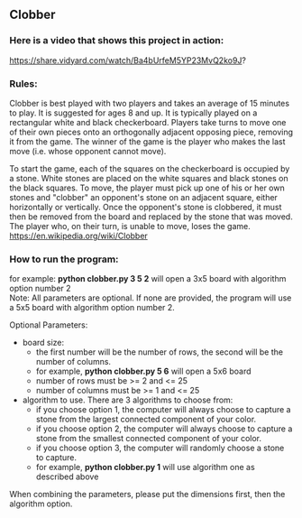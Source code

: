 ## Clobber

### Here is a video that shows this project in action:
https://share.vidyard.com/watch/Ba4bUrfeM5YP23MvQ2ko9J?

### Rules:
Clobber is best played with two players and takes an average of 15 minutes to play. It is suggested for ages 8 and up. It is typically played on a rectangular white and black checkerboard. Players take turns to move one of their own pieces onto an orthogonally adjacent opposing piece, removing it from the game. The winner of the game is the player who makes the last move (i.e. whose opponent cannot move).

To start the game, each of the squares on the checkerboard is occupied by a stone. White stones are placed on the white squares and black stones on the black squares. To move, the player must pick up one of his or her own stones and "clobber" an opponent's stone on an adjacent square, either horizontally or vertically. Once the opponent's stone is clobbered, it must then be removed from the board and replaced by the stone that was moved. The player who, on their turn, is unable to move, loses the game.
https://en.wikipedia.org/wiki/Clobber

### How to run the program: 
for example: **python clobber.py 3 5 2** will open a 3x5 board with algorithm option number 2  
Note: All parameters are optional. If none are provided, the program will use a 5x5 board with algorithm option number 2.   

Optional Parameters:   
- board size:
  - the first number will be the number of rows, the second will be the number of columns.    
  - for example, **python clobber.py 5 6** will open a 5x6 board
  - number of rows must be >= 2 and <= 25
  - number of columns must be >= 1 and <= 25
- algorithm to use. There are 3 algorithms to choose from: 
  - if you choose option 1, the computer will always choose to capture a stone from the largest connected component of your color.  
  - if you choose option 2, the computer will always choose to capture a stone from the smallest connected component of your color. 
  - if you choose option 3, the computer will randomly choose a stone to capture. 
  - for example, **python clobber.py 1** will use algorithm one as described above  
  
When combining the parameters, please put the dimensions first, then the algorithm option. 

